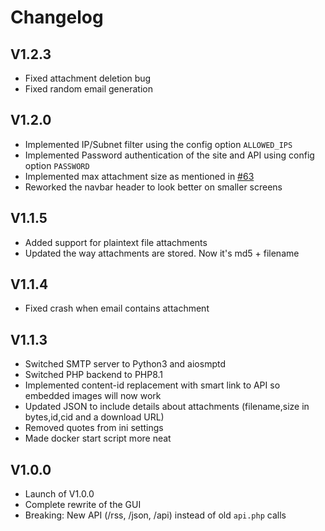 # Changelog

## V1.2.3
- Fixed attachment deletion bug
- Fixed random email generation

## V1.2.0
 - Implemented IP/Subnet filter using the config option `ALLOWED_IPS`
 - Implemented Password authentication of the site and API using config option `PASSWORD`
 - Implemented max attachment size as mentioned in [#63](https://github.com/HaschekSolutions/opentrashmail/issues/63)
 - Reworked the navbar header to look better on smaller screens

## V1.1.5
- Added support for plaintext file attachments
- Updated the way attachments are stored. Now it's md5 + filename

## V1.1.4
- Fixed crash when email contains attachment

## V1.1.3
- Switched SMTP server to Python3 and aiosmptd
- Switched PHP backend to PHP8.1
- Implemented content-id replacement with smart link to API so embedded images will now work
- Updated JSON to include details about attachments (filename,size in bytes,id,cid and a download URL)
- Removed quotes from ini settings
- Made docker start script more neat

## V1.0.0
- Launch of V1.0.0
- Complete rewrite of the GUI
- Breaking: New API (/rss, /json, /api) instead of old `api.php` calls
